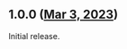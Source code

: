 ## 1.0.0 ([Mar 3, 2023](https://github.com/ramensoftware/windhawk-mods/blob/b0d5b0d881100045001be827105285cb4cf03b09/mods/win7-command-bar.wh.cpp))

Initial release.
